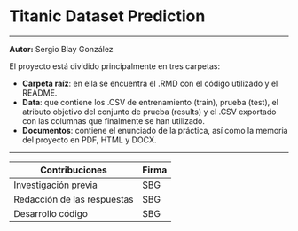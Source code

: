 # Titanic Dataset Prediction

***
**Autor:** Sergio Blay González

El proyecto está dividido principalmente en tres carpetas:

* **Carpeta raíz**: en ella se encuentra el .RMD con el código utilizado y el README.
* **Data**: que contiene los .CSV de entrenamiento (train), prueba (test), el atributo objetivo del conjunto de prueba (results) y el .CSV exportado con las columnas que finalmente se han utilizado.
* **Documentos**: contiene el enunciado de la práctica, así como la memoria del proyecto en PDF, HTML y DOCX.

***

| Contribuciones | Firma |
| ------------- | ------------- |
| Investigación previa  | SBG  |
| Redacción de las respuestas  | SBG  |
| Desarrollo código  | SBG  |
